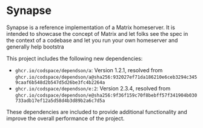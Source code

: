 # Synapse

Synapse is a reference implementation of a Matrix homeserver. It is intended to showcase the concept of Matrix and let folks see the spec in the context of a codebase and let you run your own homeserver and generally help bootstra

This project includes the following new dependencies:

- `ghcr.io/codspace/dependson/a`: Version 1.2.1, resolved from `ghcr.io/codspace/dependson/a@sha256:932027ef71da186210e6ceb3294c3459caaf6b548d2b547d5d26be3fc4b2264a`
- `ghcr.io/codspace/dependson/e:2`: Version 2.3.4, resolved from `ghcr.io/codspace/dependson/e@sha256:9f36f159c70f8bebff57f341904b030733adb17ef12a5d58d4b3d89b2a6c7d5a`

These dependencies are included to provide additional functionality and improve the overall performance of the project.
